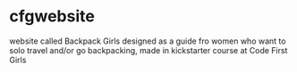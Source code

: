 # cfgwebsite
website called Backpack Girls designed as a guide fro women who want to solo travel and/or go backpacking, made in kickstarter course at Code First Girls
